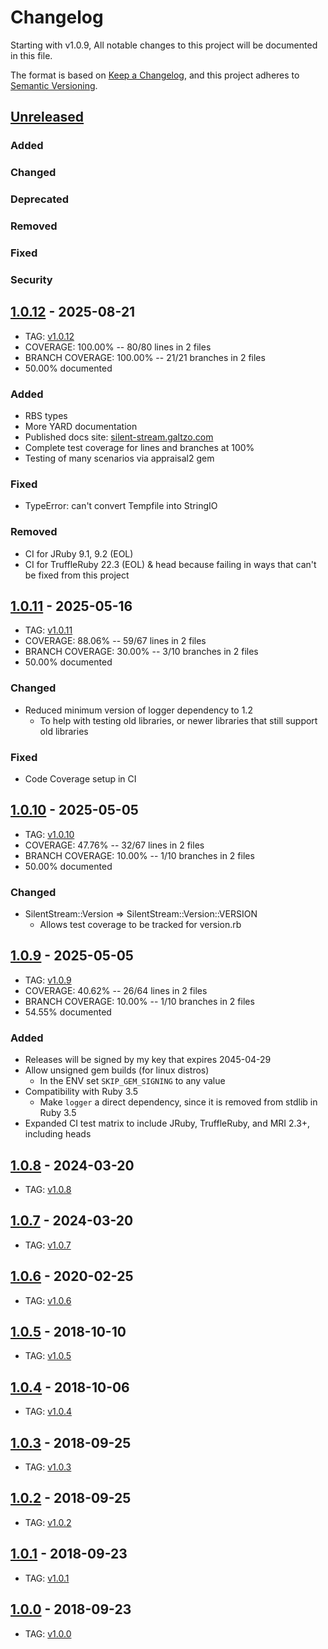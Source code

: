 # Changelog

Starting with v1.0.9, All notable changes to this project will be documented in this file.

The format is based on [Keep a Changelog](https://keepachangelog.com/en/1.0.0/),
and this project adheres to [Semantic Versioning](https://semver.org/spec/v2.0.0.html).

## [Unreleased]
### Added
### Changed
### Deprecated
### Removed
### Fixed
### Security

## [1.0.12] - 2025-08-21
- TAG: [v1.0.12][1.0.12t]
- COVERAGE: 100.00% -- 80/80 lines in 2 files
- BRANCH COVERAGE: 100.00% -- 21/21 branches in 2 files
- 50.00% documented
### Added
- RBS types
- More YARD documentation
- Published docs site: [silent-stream.galtzo.com](https://silent-stream.galtzo.com)
- Complete test coverage for lines and branches at 100%
- Testing of many scenarios via appraisal2 gem
### Fixed
-  TypeError: can't convert Tempfile into StringIO
### Removed
- CI for JRuby 9.1, 9.2 (EOL)
- CI for TruffleRuby 22.3 (EOL) & head because failing in ways that can't be fixed from this project

## [1.0.11] - 2025-05-16
- TAG: [v1.0.11][1.0.11t]
- COVERAGE: 88.06% -- 59/67 lines in 2 files
- BRANCH COVERAGE: 30.00% -- 3/10 branches in 2 files
- 50.00% documented
### Changed
- Reduced minimum version of logger dependency to 1.2
  - To help with testing old libraries, or newer libraries that still support old libraries
### Fixed
- Code Coverage setup in CI

## [1.0.10] - 2025-05-05
- TAG: [v1.0.10][1.0.10t]
- COVERAGE:  47.76% -- 32/67 lines in 2 files
- BRANCH COVERAGE:  10.00% -- 1/10 branches in 2 files
- 50.00% documented
### Changed
- SilentStream::Version => SilentStream::Version::VERSION
  - Allows test coverage to be tracked for version.rb

## [1.0.9] - 2025-05-05
- TAG: [v1.0.9][1.0.9t]
- COVERAGE:  40.62% -- 26/64 lines in 2 files
- BRANCH COVERAGE:  10.00% -- 1/10 branches in 2 files
- 54.55% documented
### Added
- Releases will be signed by my key that expires 2045-04-29
- Allow unsigned gem builds (for linux distros)
  - In the ENV set `SKIP_GEM_SIGNING` to any value
- Compatibility with Ruby 3.5
  - Make `logger` a direct dependency, since it is removed from stdlib in Ruby 3.5
- Expanded CI test matrix to include JRuby, TruffleRuby, and MRI 2.3+, including heads

## [1.0.8] - 2024-03-20
- TAG: [v1.0.8][1.0.8t]

## [1.0.7] - 2024-03-20
- TAG: [v1.0.7][1.0.7t]

## [1.0.6] - 2020-02-25
- TAG: [v1.0.6][1.0.6t]

## [1.0.5] - 2018-10-10
- TAG: [v1.0.5][1.0.5t]

## [1.0.4] - 2018-10-06
- TAG: [v1.0.4][1.0.4t]

## [1.0.3] - 2018-09-25
- TAG: [v1.0.3][1.0.3t]

## [1.0.2] - 2018-09-25
- TAG: [v1.0.2][1.0.2t]

## [1.0.1] - 2018-09-23
- TAG: [v1.0.1][1.0.1t]

## [1.0.0] - 2018-09-23
- TAG: [v1.0.0][1.0.0t]

[Unreleased]: https://gitlab.com/galtzo-floss/silent_stream/-/compare/v1.0.12...HEAD
[1.0.12]: https://gitlab.com/galtzo-floss/silent_stream/-/compare/v1.0.11...v1.0.12
[1.0.12t]: https://gitlab.com/galtzo-floss/silent_stream/-/tags/v1.0.12
[1.0.11]: https://gitlab.com/galtzo-floss/silent_stream/-/compare/v1.0.10...v1.0.11
[1.0.11t]: https://gitlab.com/galtzo-floss/silent_stream/-/tags/v1.0.11
[1.0.10]: https://gitlab.com/galtzo-floss/silent_stream/-/compare/v1.0.9...v1.0.10
[1.0.10t]: https://gitlab.com/galtzo-floss/silent_stream/-/tags/v1.0.10
[1.0.9]: https://gitlab.com/galtzo-floss/silent_stream/-/compare/v1.0.8...v1.0.9
[1.0.9t]: https://gitlab.com/galtzo-floss/silent_stream/-/tags/v1.0.9
[1.0.8]: https://gitlab.com/galtzo-floss/silent_stream/-/compare/v1.0.7...v1.0.8
[1.0.8t]: https://gitlab.com/galtzo-floss/silent_stream/-/tags/v1.0.8
[1.0.7]: https://gitlab.com/galtzo-floss/silent_stream/-/compare/v1.0.5...v1.0.7
[1.0.7t]: https://gitlab.com/galtzo-floss/silent_stream/-/tags/v1.0.7
[1.0.6]: https://rubygems.org/gems/silent_stream/versions/1.0.6
[1.0.6t]: https://gitlab.com/galtzo-floss/silent_stream/-/tags/v1.0.6
[1.0.5]: https://gitlab.com/galtzo-floss/silent_stream/-/tags/v1.0.5
[1.0.5t]: https://gitlab.com/galtzo-floss/silent_stream/-/tags/v1.0.5
[1.0.4]: https://rubygems.org/gems/silent_stream/versions/1.0.4
[1.0.4t]: https://gitlab.com/galtzo-floss/silent_stream/-/tags/v1.0.4
[1.0.3]: https://rubygems.org/gems/silent_stream/versions/1.0.3
[1.0.3t]: https://gitlab.com/galtzo-floss/silent_stream/-/tags/v1.0.3
[1.0.2]: https://rubygems.org/gems/silent_stream/versions/1.0.2
[1.0.2t]: https://gitlab.com/galtzo-floss/silent_stream/-/tags/v1.0.2
[1.0.1]: https://rubygems.org/gems/silent_stream/versions/1.0.1
[1.0.1t]: https://gitlab.com/galtzo-floss/silent_stream/-/tags/v1.0.1
[1.0.0]: https://rubygems.org/gems/silent_stream/versions/1.0.0
[1.0.0t]: https://gitlab.com/galtzo-floss/silent_stream/-/tags/v1.0.0
